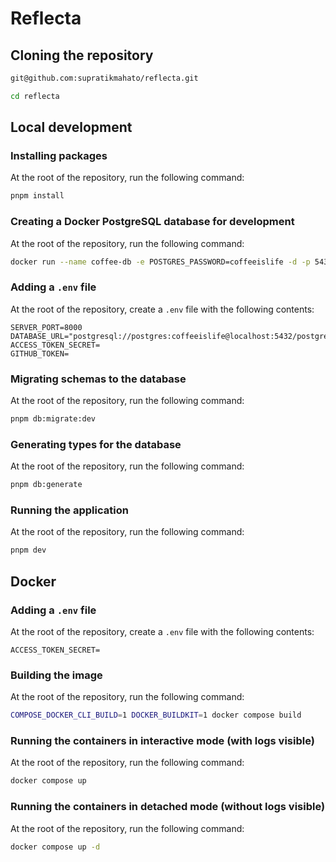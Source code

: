 # Reflecta

## Cloning the repository

```bash
git@github.com:supratikmahato/reflecta.git
```

```bash
cd reflecta
```

## Local development

### Installing packages

At the root of the repository, run the following command:

```bash
pnpm install
```

### Creating a Docker PostgreSQL database for development

At the root of the repository, run the following command:

```bash
docker run --name coffee-db -e POSTGRES_PASSWORD=coffeeislife -d -p 5432:5432 postgres:alpine
```

### Adding a `.env` file

At the root of the repository, create a `.env` file with the following contents:

```env
SERVER_PORT=8000
DATABASE_URL="postgresql://postgres:coffeeislife@localhost:5432/postgres"
ACCESS_TOKEN_SECRET=
GITHUB_TOKEN=
```

### Migrating schemas to the database

At the root of the repository, run the following command:

```bash
pnpm db:migrate:dev
```

### Generating types for the database

At the root of the repository, run the following command:

```bash
pnpm db:generate
```

### Running the application

At the root of the repository, run the following command:

```bash
pnpm dev
```

## Docker

### Adding a `.env` file

At the root of the repository, create a `.env` file with the following contents:

```env
ACCESS_TOKEN_SECRET=
```

### Building the image

At the root of the repository, run the following command:

```bash
COMPOSE_DOCKER_CLI_BUILD=1 DOCKER_BUILDKIT=1 docker compose build
```

### Running the containers in interactive mode (with logs visible)

At the root of the repository, run the following command:

```bash
docker compose up
```

### Running the containers in detached mode (without logs visible)

At the root of the repository, run the following command:

```bash
docker compose up -d
```
